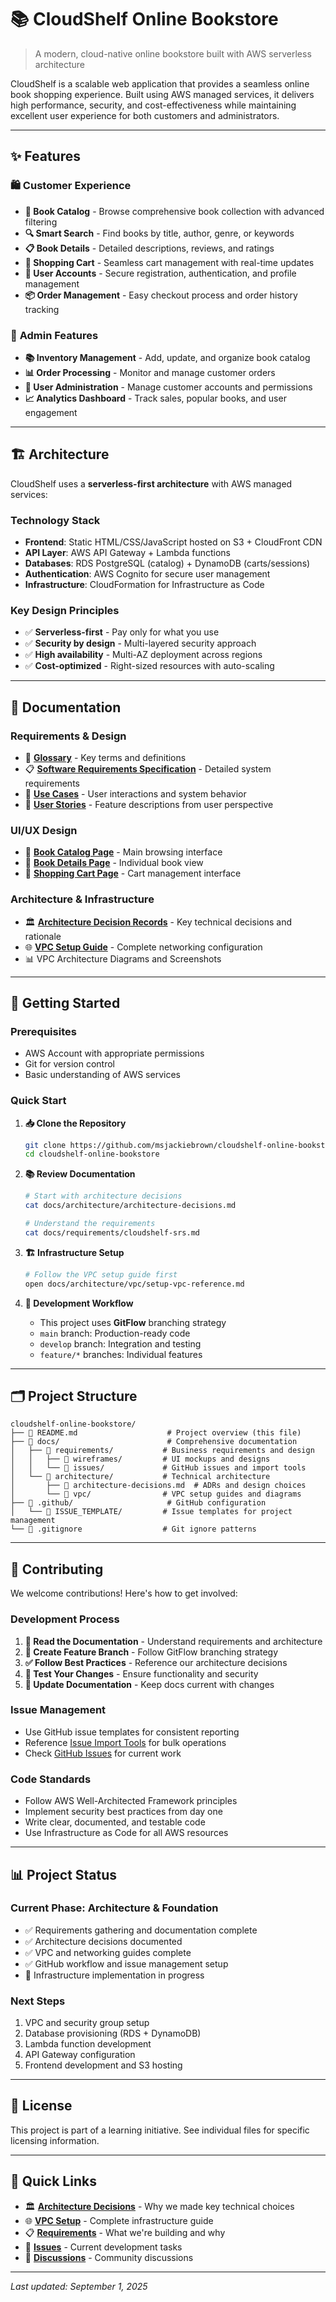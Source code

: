# 📚 CloudShelf Online Bookstore

> A modern, cloud-native online bookstore built with AWS serverless architecture

CloudShelf is a scalable web application that provides a seamless online book shopping experience. Built using AWS managed services, it delivers high performance, security, and cost-effectiveness while maintaining excellent user experience for both customers and administrators.

---

## ✨ Features

### 🛍️ **Customer Experience**

- **📖 Book Catalog** - Browse comprehensive book collection with advanced filtering
- **🔍 Smart Search** - Find books by title, author, genre, or keywords
- **📋 Book Details** - Detailed descriptions, reviews, and ratings
- **🛒 Shopping Cart** - Seamless cart management with real-time updates
- **👤 User Accounts** - Secure registration, authentication, and profile management
- **📦 Order Management** - Easy checkout process and order history tracking

### 🔧 **Admin Features**

- **📚 Inventory Management** - Add, update, and organize book catalog
- **📊 Order Processing** - Monitor and manage customer orders
- **👥 User Administration** - Manage customer accounts and permissions
- **📈 Analytics Dashboard** - Track sales, popular books, and user engagement

---

## 🏗️ Architecture

CloudShelf uses a **serverless-first architecture** with AWS managed services:

### **Technology Stack**

- **Frontend**: Static HTML/CSS/JavaScript hosted on S3 + CloudFront CDN
- **API Layer**: AWS API Gateway + Lambda functions
- **Databases**: RDS PostgreSQL (catalog) + DynamoDB (carts/sessions)
- **Authentication**: AWS Cognito for secure user management
- **Infrastructure**: CloudFormation for Infrastructure as Code

### **Key Design Principles**

- ✅ **Serverless-first** - Pay only for what you use
- ✅ **Security by design** - Multi-layered security approach
- ✅ **High availability** - Multi-AZ deployment across regions
- ✅ **Cost-optimized** - Right-sized resources with auto-scaling

---

## 📖 Documentation

### **Requirements & Design**

- 📝 [**Glossary**](docs/requirements/cloudshelf-glossary.md) - Key terms and definitions
- 📋 [**Software Requirements Specification**](docs/requirements/cloudshelf-srs.md) - Detailed system requirements
- 🎯 [**Use Cases**](docs/requirements/cloudshelf-use-cases.md) - User interactions and system behavior
- 📖 [**User Stories**](docs/requirements/cloudshelf-user-stories.md) - Feature descriptions from user perspective

### **UI/UX Design**

- 🎨 [**Book Catalog Page**](docs/requirements/wireframes/book-catalog-page.md) - Main browsing interface
- 📄 [**Book Details Page**](docs/requirements/wireframes/book-details-page.md) - Individual book view
- 🛒 [**Shopping Cart Page**](docs/requirements/wireframes/shopping-cart-page.md) - Cart management interface

### **Architecture & Infrastructure**

- 🏛️ [**Architecture Decision Records**](docs/architecture/architecture-decisions.md) - Key technical decisions and rationale
- 🌐 [**VPC Setup Guide**](docs/architecture/vpc/setup-vpc-reference.md) - Complete networking configuration
- 📊 VPC Architecture Diagrams and Screenshots

---

## 🚀 Getting Started

### **Prerequisites**

- AWS Account with appropriate permissions
- Git for version control
- Basic understanding of AWS services

### **Quick Start**

1. **📥 Clone the Repository**

   ```bash
   git clone https://github.com/msjackiebrown/cloudshelf-online-bookstore.git
   cd cloudshelf-online-bookstore
   ```

2. **📚 Review Documentation**

   ```bash
   # Start with architecture decisions
   cat docs/architecture/architecture-decisions.md

   # Understand the requirements
   cat docs/requirements/cloudshelf-srs.md
   ```

3. **🏗️ Infrastructure Setup**

   ```bash
   # Follow the VPC setup guide first
   open docs/architecture/vpc/setup-vpc-reference.md
   ```

4. **🔧 Development Workflow**
   - This project uses **GitFlow** branching strategy
   - `main` branch: Production-ready code
   - `develop` branch: Integration and testing
   - `feature/*` branches: Individual features

---

## 🗂️ Project Structure

```
cloudshelf-online-bookstore/
├── 📄 README.md                    # Project overview (this file)
├── 📁 docs/                        # Comprehensive documentation
│   ├── 📁 requirements/           # Business requirements and design
│   │   ├── 📁 wireframes/         # UI mockups and designs
│   │   └── 📁 issues/             # GitHub issues and import tools
│   └── 📁 architecture/           # Technical architecture
│       ├── 📄 architecture-decisions.md  # ADRs and design choices
│       └── 📁 vpc/                # VPC setup guides and diagrams
├── 📁 .github/                     # GitHub configuration
│   └── 📁 ISSUE_TEMPLATE/         # Issue templates for project management
└── 📄 .gitignore                  # Git ignore patterns
```

---

## 🤝 Contributing

We welcome contributions! Here's how to get involved:

### **Development Process**

1. **📖 Read the Documentation** - Understand requirements and architecture
2. **🌿 Create Feature Branch** - Follow GitFlow branching strategy
3. **✅ Follow Best Practices** - Reference our architecture decisions
4. **🧪 Test Your Changes** - Ensure functionality and security
5. **📝 Update Documentation** - Keep docs current with changes

### **Issue Management**

- Use GitHub issue templates for consistent reporting
- Reference [Issue Import Tools](docs/requirements/issues/README.md) for bulk operations
- Check [GitHub Issues](https://github.com/msjackiebrown/cloudshelf-online-bookstore/issues) for current work

### **Code Standards**

- Follow AWS Well-Architected Framework principles
- Implement security best practices from day one
- Write clear, documented, and testable code
- Use Infrastructure as Code for all AWS resources

---

## 📊 Project Status

### **Current Phase**: Architecture & Foundation

- ✅ Requirements gathering and documentation complete
- ✅ Architecture decisions documented
- ✅ VPC and networking guides complete
- ✅ GitHub workflow and issue management setup
- 🔄 Infrastructure implementation in progress

### **Next Steps**

1. VPC and security group setup
2. Database provisioning (RDS + DynamoDB)
3. Lambda function development
4. API Gateway configuration
5. Frontend development and S3 hosting

---

## 📄 License

This project is part of a learning initiative. See individual files for specific licensing information.

---

## 🔗 Quick Links

- 🏛️ [**Architecture Decisions**](docs/architecture/architecture-decisions.md) - Why we made key technical choices
- 🌐 [**VPC Setup**](docs/architecture/vpc/setup-vpc-reference.md) - Complete infrastructure guide
- 📋 [**Requirements**](docs/requirements/cloudshelf-srs.md) - What we're building and why
- 🎯 [**Issues**](https://github.com/msjackiebrown/cloudshelf-online-bookstore/issues) - Current development tasks
- 💬 [**Discussions**](https://github.com/msjackiebrown/cloudshelf-online-bookstore/discussions) - Community discussions

---

_Last updated: September 1, 2025_

